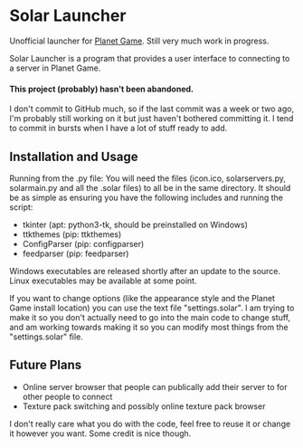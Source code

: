 # Solar Launcher
Unofficial launcher for [Planet Game](https://github.com/Jachdich/planet-client/).
Still very much work in progress.

Solar Launcher is a program that provides a user interface to connecting to a server in Planet Game.

#### This project (probably) hasn't been abandoned. 
I don't commit to GitHub much, so if the last commit was a week or two ago, I'm probably still working on it but just haven't bothered committing it. I tend to commit in bursts when I have a lot of stuff ready to add.

## Installation and Usage
Running from the .py file:
You will need the files (icon.ico, solarservers.py, solarmain.py and all the .solar files) to all be in the same directory. It should be as simple as ensuring you have the following includes and running the script:

 - tkinter (apt: python3-tk, should be preinstalled on Windows)
 - ttkthemes (pip: ttkthemes)
 - ConfigParser (pip: configparser)
 - feedparser (pip: feedparser)
 
 Windows executables are released shortly after an update to the source. Linux executables may be available at some point.
 
 If you want to change options (like the appearance style and the Planet Game install location) you can use the text file "settings.solar". I am trying to make it so you don't actually need to go into the main code to change stuff, and am working towards making it so you can modify most things from the "settings.solar" file.
 
## Future Plans
- Online server browser that people can publically add their server to for other people to connect
- Texture pack switching and possibly online texture pack browser
 
 I don't really care what you do with the code, feel free to reuse it or change it however you want. Some credit is nice though.
